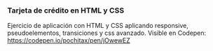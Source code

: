 ### Tarjeta de crédito en HTML y CSS
Ejercicio de aplicación con HTML y CSS aplicando responsive, pseudoelementos, transiciones y css avanzado.
Visible en Codepen: https://codepen.io/pochitax/pen/jOwewEZ
